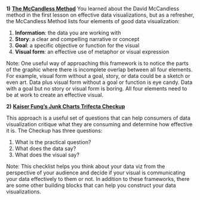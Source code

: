 
**1)** [**The McCandless Method**](https://www.informationisbeautiful.net/visualizations/what-makes-a-good-data-visualization/ "The McCandless Method")
You learned about the David McCandless method in the first lesson on effective data visualizations, but as a refresher, the McCandless Method lists four elements of good data visualization: 

1.  **Information**: the data you are working with
2.  **Story**: a clear and compelling narrative or concept
3.  **Goal**: a specific objective or function for the visual
4.  **Visual form**: an effective use of metaphor or visual expression

Note: One useful way of approaching this framework is to notice the parts of the graphic where there is incomplete overlap between all four elements. For example, visual form without a goal, story, or data could be a sketch or even art. Data plus visual form without a goal or function is eye candy. Data with a goal but no story or visual form is boring. All four elements need to be at work to create an effective visual.

**2)** [**Kaiser Fung’s Junk Charts Trifecta Checkup**](https://junkcharts.typepad.com/junk_charts/junk-charts-trifecta-checkup-the-definitive-guide.html "Kaiser Fung’s Junk Charts Trifecta Checkup")

This approach is a useful set of questions that can help consumers of data visualization critique what they are consuming and determine how effective it is. The Checkup has three questions:

1.  What is the practical question? 
2.  What does the data say?
3.  What does the visual say? 

Note: This checklist helps you think about your data viz from the perspective of your audience and decide if your visual is communicating your data effectively to them or not. In addition to these frameworks, there are some other building blocks that can help you construct your data visualizations.

